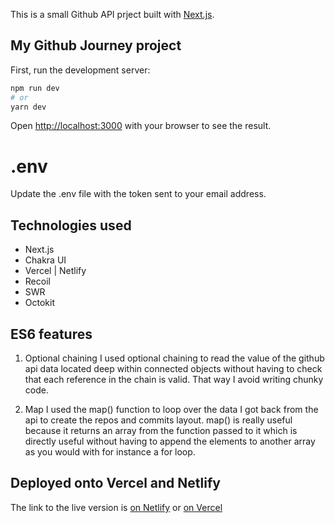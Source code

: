 This is a small Github API prject built with [Next.js](https://nextjs.org/).

## My Github Journey project

First, run the development server:

```bash
npm run dev
# or
yarn dev
```

Open [http://localhost:3000](http://localhost:3000) with your browser to see the result. 

# .env
Update the .env file with the token sent to your email address.


## Technologies used

- Next.js
- Chakra UI
- Vercel | Netlify
- Recoil
- SWR
- Octokit


## ES6 features

1. Optional chaining
   I used optional chaining to read the value of the github api data located deep within connected objects without having to check that each reference in the chain is valid. That way I avoid writing chunky code.

2. Map
   I used the map() function to loop over the data I got back from the api to create the repos and commits layout. map() is really useful because it returns an array from the function passed to it which is directly useful without having to append the elements to another array as you would with for instance a for loop.


## Deployed onto Vercel and Netlify

The link to the live version is [on Netlify](https://fascinating-kataifi-1759e0.netlify.app/) or [on Vercel](https://my-github-journey.vercel.app/)
